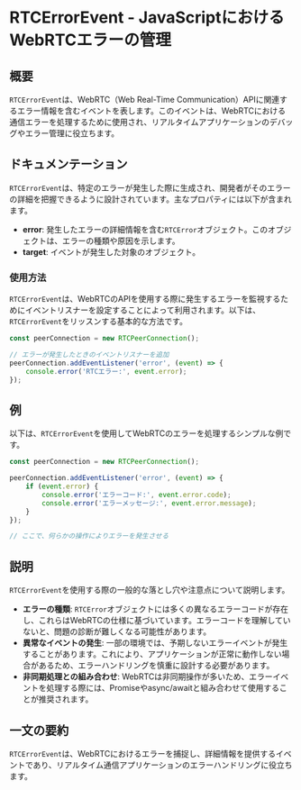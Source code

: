 <!--
Meta Description: # RTCErrorEvent - JavaScriptにおけるWebRTCエラーの管理 ## 概要 `RTCErrorEvent`は、WebRTC（Web Real-Time Communication）APIに関連するエラー情報を含むイベントを表します。このイベントは、WebRTCにおける通信エ...
Meta Keywords: error, rtcerrorevent, event, peerconnection, console
-->

# RTCErrorEvent - JavaScriptにおけるWebRTCエラーの管理

## 概要
`RTCErrorEvent`は、WebRTC（Web Real-Time Communication）APIに関連するエラー情報を含むイベントを表します。このイベントは、WebRTCにおける通信エラーを処理するために使用され、リアルタイムアプリケーションのデバッグやエラー管理に役立ちます。

## ドキュメンテーション
`RTCErrorEvent`は、特定のエラーが発生した際に生成され、開発者がそのエラーの詳細を把握できるように設計されています。主なプロパティには以下が含まれます。

- **error**: 発生したエラーの詳細情報を含む`RTCError`オブジェクト。このオブジェクトは、エラーの種類や原因を示します。
- **target**: イベントが発生した対象のオブジェクト。

### 使用方法
`RTCErrorEvent`は、WebRTCのAPIを使用する際に発生するエラーを監視するためにイベントリスナーを設定することによって利用されます。以下は、`RTCErrorEvent`をリッスンする基本的な方法です。

```javascript
const peerConnection = new RTCPeerConnection();

// エラーが発生したときのイベントリスナーを追加
peerConnection.addEventListener('error', (event) => {
    console.error('RTCエラー:', event.error);
});
```

## 例
以下は、`RTCErrorEvent`を使用してWebRTCのエラーを処理するシンプルな例です。

```javascript
const peerConnection = new RTCPeerConnection();

peerConnection.addEventListener('error', (event) => {
    if (event.error) {
        console.error('エラーコード:', event.error.code);
        console.error('エラーメッセージ:', event.error.message);
    }
});

// ここで、何らかの操作によりエラーを発生させる
```

## 説明
`RTCErrorEvent`を使用する際の一般的な落とし穴や注意点について説明します。

- **エラーの種類**: `RTCError`オブジェクトには多くの異なるエラーコードが存在し、これらはWebRTCの仕様に基づいています。エラーコードを理解していないと、問題の診断が難しくなる可能性があります。
- **異常なイベントの発生**: 一部の環境では、予期しないエラーイベントが発生することがあります。これにより、アプリケーションが正常に動作しない場合があるため、エラーハンドリングを慎重に設計する必要があります。
- **非同期処理との組み合わせ**: WebRTCは非同期操作が多いため、エラーイベントを処理する際には、Promiseやasync/awaitと組み合わせて使用することが推奨されます。

## 一文の要約
`RTCErrorEvent`は、WebRTCにおけるエラーを捕捉し、詳細情報を提供するイベントであり、リアルタイム通信アプリケーションのエラーハンドリングに役立ちます。